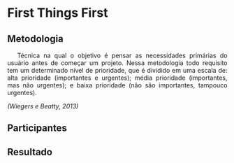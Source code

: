 # **First Things First**
<div class="line"></div>

## Metodologia

 <div>
    <p align="justify">&emsp;
    Técnica na qual o objetivo é pensar as necessidades primárias do usuário antes de começar um projeto. Nessa metodologia todo requisito tem um determinado nível de prioridade, que é dividido em uma escala de: alta prioridade (importantes e urgentes); média prioridade (importantes, mas não urgentes); e baixa prioridade (não são importantes, tampouco urgentes).</p>
    <p align="justify"><em>(Wiegers e Beatty, 2013)</em> </p>

 </div>
<div class="line"></div>

## Participantes

<div class="line"></div>

##  Resultado